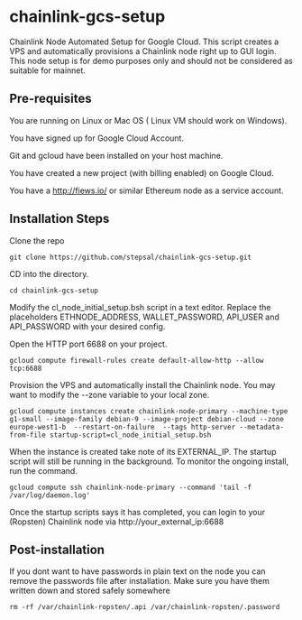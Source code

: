 # chainlink-gcs-setup
Chainlink Node Automated Setup for Google Cloud.
This script creates a VPS and automatically provisions a Chainlink node right up to GUI login.
This node setup is for demo purposes only and should not be considered as suitable for mainnet.

## Pre-requisites
You are running on Linux or Mac OS ( Linux VM should work on Windows).

You have signed up for Google Cloud Account.

Git and gcloud have been installed on your host machine.

You have created a new project (with billing enabled) on Google Cloud.

You have a http://fiews.io/ or similar Ethereum node as a service account.

## Installation Steps
Clone the repo

```git clone https://github.com/stepsal/chainlink-gcs-setup.git```

CD into the directory.

```cd chainlink-gcs-setup```

Modify the cl_node_initial_setup.bsh script in a text editor.
Replace the placeholders ETHNODE_ADDRESS, WALLET_PASSWORD, API_USER and API_PASSWORD with your desired config.

Open the HTTP port 6688 on your project.

```gcloud compute firewall-rules create default-allow-http --allow tcp:6688```

Provision the VPS and automatically install the Chainlink node. You may want to modify the --zone variable to your local zone.

 ```gcloud compute instances create chainlink-node-primary --machine-type g1-small --image-family debian-9 --image-project debian-cloud --zone europe-west1-b  --restart-on-failure  --tags http-server --metadata-from-file startup-script=cl_node_initial_setup.bsh```

When the instance is created take note of its EXTERNAL_IP.
The startup script will still be running in the background. To monitor the ongoing install, run the command.

 ```gcloud compute ssh chainlink-node-primary --command 'tail -f /var/log/daemon.log'```

Once the startup scripts says it has completed, you can login to your (Ropsten) Chainlink node via http://your_external_ip:6688

## Post-installation
If you dont want to have passwords in plain text on the node you can remove the passwords file after installation. Make sure you have them written down and stored safely somewhere

```rm -rf /var/chainlink-ropsten/.api /var/chainlink-ropsten/.password```
